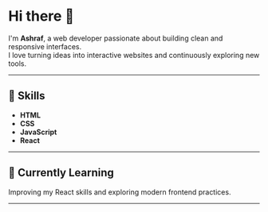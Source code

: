 # Hi there 👋  

I'm **Ashraf**, a web developer passionate about building clean and responsive interfaces.  
I love turning ideas into interactive websites and continuously exploring new tools.  

---

## 🚀 Skills  
- **HTML**  
- **CSS**  
- **JavaScript**  
- **React**  

---

## 🌱 Currently Learning  
Improving my React skills and exploring modern frontend practices.  

---

